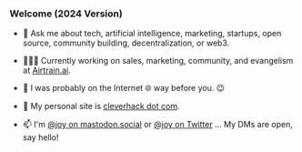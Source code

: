 ### Welcome (2024 Version)

- 💬 Ask me about tech, artificial intelligence, marketing, startups, open source, community building, decentralization, or web3.

- 👩🏻‍💻 Currently working on sales, marketing, community, and evangelism at <a href="https://airtrain.ai">Airtrain.ai</a>. 

- 📜 I was probably on the Internet 🌐 way before you. 😉

- 🔗 My personal site is <a rel="me" href="https://cleverhack.com" target="_blank">cleverhack dot com</a>. 

- 📫 I'm <a rel="me" href="https://mastodon.social/@joy" target="_blank">@joy on mastodon.social</a> or <a rel="me" href="https://twitter.com/joy" target="_blank">@joy on Twitter</a> ... My DMs are open, say hello!









<!--
**joylarkin/joylarkin** is a ✨ _special_ ✨ repository because its `README.md` (this file) appears on your GitHub profile.

Here are some ideas to get you started:


-->
